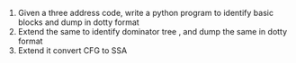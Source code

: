 1. Given a three address code, write a python program to identify basic blocks and dump in dotty format
2. Extend the same to identify dominator tree , and dump the same in dotty format
3. Extend it convert CFG to SSA